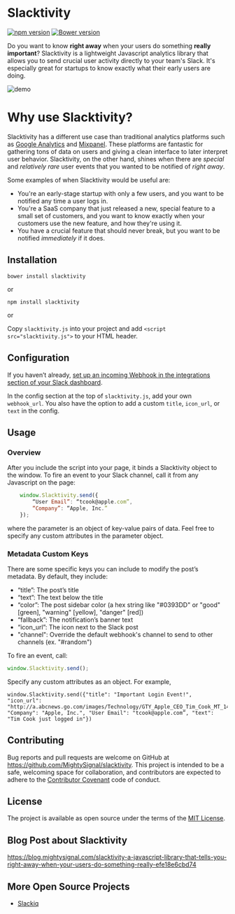 # Slacktivity

[![npm version](https://badge.fury.io/js/slacktivity.svg)](https://badge.fury.io/js/slacktivity) [![Bower version](https://badge.fury.io/bo/slacktivity.svg)](https://badge.fury.io/bo/slacktivity)

Do you want to know **right away** when your users do something **really important**? Slacktivity is a lightweight Javascript analytics library that allows you to send crucial user activity directly to your team's Slack. It's especially great for startups to know exactly what their early users are doing.

![demo](http://i.imgur.com/IOBUuja.gif)

# Why use Slacktivity?

Slacktivity has a different use case than traditional analytics platforms such as [Google Analytics](http://www.google.com/analytics/) and [Mixpanel](https://mixpanel.com). These platforms are fantastic for gathering tons of data on users and giving a clean interface to later interpret user behavior. Slacktivity, on the other hand, shines when there are *special* and *relatively rare* user events that you wanted to be notified of *right away*.

Some examples of when Slacktivity would be useful are:

* You're an early-stage startup with only a few users, and you want to be notified any time a user logs in.
* You're a SaaS company that just released a new, special feature to a small set of customers, and you want to know exactly when your customers use the new feature, and how they're using it.
* You have a crucial feature that should never break, but you want to be notified *immediately* if it does.

## Installation

```
bower install slacktivity
```
or

```Linux
npm install slacktivity
```

or 

Copy `slacktivity.js` into your project and add `<script src="slacktivity.js">` to your HTML header.

## Configuration

If you haven’t already, [set up an incoming Webhook in the integrations section of your Slack dashboard](https://slack.com/services/new/incoming-webhook).

In the config section at the top of `slacktivity.js`, add your own `webhook_url`. You also have the option to add a custom `title`, `icon_url`, or `text` in the config.

## Usage

### Overview

After you include the script into your page, it binds a Slacktivity object to the window. To fire an event to your Slack channel, call it from any Javascript on the page:
```Javascript
	window.Slacktivity.send({
		“User Email”: “tcook@apple.com”,
		“Company”: “Apple, Inc.”
	});
```

where the parameter is an object of key-value pairs of data. Feel free to specify any custom attributes in the parameter object.

### Metadata Custom Keys
There are some specific keys you can include to modify the post’s metadata. By default, they include:
* “title”: The post’s title
* “text”: The text below the title
* “color”: The post sidebar color (a hex string like "#0393DD" or "good" [green], "warning" [yellow], "danger" [red])
* “fallback”: The notification’s banner text
* “icon_url”: The icon next to the Slack post
* "channel": Override the default webhook's channel to send to other channels (ex. "#random")

To fire an event, call:
```Javascript
window.Slacktivity.send();
```

Specify any custom attributes as an object. For example,
```
window.Slacktivity.send({"title": "Important Login Event!", "icon_url": "http://a.abcnews.go.com/images/Technology/GTY_Apple_CEO_Tim_Cook_MT_140716_25x14_992.jpg", "Company": "Apple, Inc.", "User Email": "tcook@apple.com”, "text": "Tim Cook just logged in"})
```

## Contributing

Bug reports and pull requests are welcome on GitHub at https://github.com/MightySignal/slacktivity. This project is intended to be a safe, welcoming space for collaboration, and contributors are expected to adhere to the [Contributor Covenant](contributor-covenant.org) code of conduct.


## License

The project is available as open source under the terms of the [MIT License](http://opensource.org/licenses/MIT).

## Blog Post about Slacktivity

https://blog.mightysignal.com/slacktivity-a-javascript-library-that-tells-you-right-away-when-your-users-do-something-really-efe18e6cbd74

## More Open Source Projects

* [Slackiq](https://github.com/MightySignal/slackiq)
